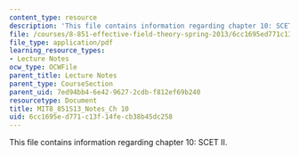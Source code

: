 ```yaml
---
content_type: resource
description: 'This file contains information regarding chapter 10: SCET II.'
file: /courses/8-851-effective-field-theory-spring-2013/6cc1695ed771c13f14fecb38b45dc258_MIT8_851S13_SCETII.pdf
file_type: application/pdf
learning_resource_types:
- Lecture Notes
ocw_type: OCWFile
parent_title: Lecture Notes
parent_type: CourseSection
parent_uid: 7ed94bb4-6e42-9627-2cdb-f812ef69b240
resourcetype: Document
title: MIT8_851S13_Notes_Ch 10
uid: 6cc1695e-d771-c13f-14fe-cb38b45dc258
---
```

This file contains information regarding chapter 10: SCET II.

